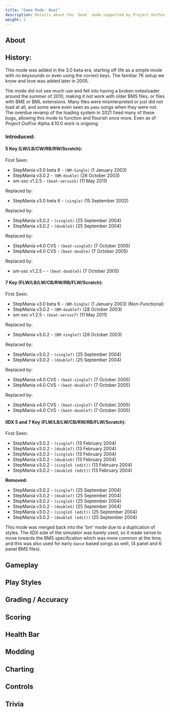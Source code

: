 ```yaml
---
title: "Game Mode: Beat"
description: Details about the `beat` mode supported by Project OutFox.
weight: 2
---
```



<!--
insert picture of gameplay 
-->

## About

## History:

This mode was added in the 3.0 beta era, starting off life as a simple mode with no keysounds or even using the correct keys. The familiar 7K setup we know and love was added later in 2005.

The mode did not see much use and fell into having a broken notesloader around the summer of 2010, making it not work with older BMS files, or files with BME or BML extensions. Many files were misinterpreted or just did not load at all, and some were even seen as ``pomu`` songs when they were not. The overdue revamp of the loading system in 2021 fixed many of these bugs, allowing this mode to function and flourish once more. Even as of _Project OutFox_ Alpha 4.10.0 work is ongoing.

### Introduced:
#### 5 Key (LW/LB/CW/RB/RW/Scratch):

First Seen:
 * StepMania v3.0 beta 6 - ``(BM-Single)`` (1 January 2003) 
 * StepMania v3.0.2 - ``(BM-double)`` (28 October 2003)
 * sm-ssc v1.2.5 - ``(beat-versus5)`` (11 May 2011)

Replaced by:
 * StepMania v3.0 beta 6 - ``(single)`` (15 September 2002)

Replaced by:
 * StepMania v3.0.2 - ``(single5)`` (25 September 2004)
 * StepMania v3.0.2 - ``(double5)`` (25 September 2004) 

Replaced by:
 * StepMania v4.0 CVS - ``(beat-single5)`` (7 October 2005)  
 * StepMania v4.0 CVS - ``(beat-double)`` (7 October 2005)

Replaced by:
 * sm-ssc v1.2.5 - - ``(beat-double5)`` (7 October 2005)   


#### 7 Key (FLW/LB/LW/CB/RW/RB/FLW/Scratch):

First Seen:
 * StepMania v3.0 beta 6 - ``(BM-Single)`` (1 January 2003) (Non-Functional)
 * StepMania v3.0.2 - ``(BM-double7)`` (28 October 2003)
 * sm-ssc v1.2.5 - ``(beat-versus7)`` (11 May 2011)


Replaced by:
 * StepMania v3.0.2 - ``(BM-single7)`` (28 October 2003)

Replaced by:
 * StepMania v3.0.2 - ``(single7)`` (25 September 2004)
 * StepMania v3.0.2 - ``(double7)`` (25 September 2004)

Replaced by:
 * StepMania v4.0 CVS - ``(beat-single7)`` (7 October 2005)  
 * StepMania v4.0 CVS - ``(beat-double7)`` (7 October 2005)

Replaced by:
 * StepMania v4.0 CVS - ``(beat-single7)`` (7 October 2005)  
 * StepMania v4.0 CVS - ``(beat-double7)`` (7 October 2005)



#### IIDX 5 and 7 Key (FLW/LB/LW/CB/RW/RB/FLW/Scratch):

First Seen:
 * StepMania v3.0.2 - ``(single7)`` (13 February 2004)
 * StepMania v3.0.2 - ``(double7)`` (13 February 2004)
 * StepMania v3.0.2 - ``(single5)`` (13 February 2004)
 * StepMania v3.0.2 - ``(double5)`` (13 February 2004) 
 * StepMania v3.0.2 - ``(single5 (edit))`` (13 February 2004)
 * StepMania v3.0.2 - ``(double5 (edit))`` (13 February 2004) 

**Removed:**
 * StepMania v3.0.2 - ``(single7)`` (25 September 2004)
 * StepMania v3.0.2 - ``(double7)`` (25 September 2004)
 * StepMania v3.0.2 - ``(single5)`` (25 September 2004)
 * StepMania v3.0.2 - ``(double5)`` (25 September 2004) 
 * StepMania v3.0.2 - ``(single5 (edit))`` (25 September 2004)
 * StepMania v3.0.2 - ``(double5 (edit))`` (25 September 2004) 

This mode was merged back into the 'bm' mode due to a duplication of styles. The IIDX side of the simulator was barely used, so it made sense to move towards the BMS specification which was more common at the time, and this was also used for early ``dance`` based songs as well, (4 panel and 6 panel BMS files).


## Gameplay

## Play Styles

## Grading / Accuracy

## Scoring

## Health Bar

## Modding

## Charting

## Controls

## Trivia